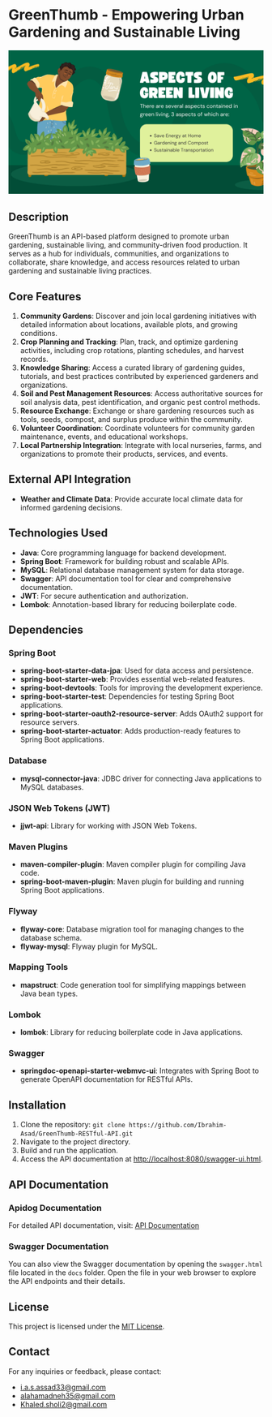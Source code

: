 # GreenThumb - Empowering Urban Gardening and Sustainable Living

![GreenThumb Logo](images/greenthumb-logo.png)

## Description

GreenThumb is an API-based platform designed to promote urban gardening, sustainable living, and community-driven food production. It serves as a hub for individuals, communities, and organizations to collaborate, share knowledge, and access resources related to urban gardening and sustainable living practices.

## Core Features

1. **Community Gardens**: Discover and join local gardening initiatives with detailed information about locations, available plots, and growing conditions.
2. **Crop Planning and Tracking**: Plan, track, and optimize gardening activities, including crop rotations, planting schedules, and harvest records.
3. **Knowledge Sharing**: Access a curated library of gardening guides, tutorials, and best practices contributed by experienced gardeners and organizations.
4. **Soil and Pest Management Resources**: Access authoritative sources for soil analysis data, pest identification, and organic pest control methods.
5. **Resource Exchange**: Exchange or share gardening resources such as tools, seeds, compost, and surplus produce within the community.
6. **Volunteer Coordination**: Coordinate volunteers for community garden maintenance, events, and educational workshops.
7. **Local Partnership Integration**: Integrate with local nurseries, farms, and organizations to promote their products, services, and events.

## External API Integration

- **Weather and Climate Data**: Provide accurate local climate data for informed gardening decisions.

## Technologies Used

- **Java**: Core programming language for backend development.
- **Spring Boot**: Framework for building robust and scalable APIs.
- **MySQL**: Relational database management system for data storage.
- **Swagger**: API documentation tool for clear and comprehensive documentation.
- **JWT**: For secure authentication and authorization.
- **Lombok**: Annotation-based library for reducing boilerplate code.

## Dependencies

### Spring Boot
- **spring-boot-starter-data-jpa**: Used for data access and persistence.
- **spring-boot-starter-web**: Provides essential web-related features.
- **spring-boot-devtools**: Tools for improving the development experience.
- **spring-boot-starter-test**: Dependencies for testing Spring Boot applications.
- **spring-boot-starter-oauth2-resource-server**: Adds OAuth2 support for resource servers.
- **spring-boot-starter-actuator**: Adds production-ready features to Spring Boot applications.

### Database
- **mysql-connector-java**: JDBC driver for connecting Java applications to MySQL databases.

### JSON Web Tokens (JWT)
- **jjwt-api**: Library for working with JSON Web Tokens.

### Maven Plugins
- **maven-compiler-plugin**: Maven compiler plugin for compiling Java code.
- **spring-boot-maven-plugin**: Maven plugin for building and running Spring Boot applications.

### Flyway
- **flyway-core**: Database migration tool for managing changes to the database schema.
- **flyway-mysql**: Flyway plugin for MySQL.

### Mapping Tools
- **mapstruct**: Code generation tool for simplifying mappings between Java bean types.

### Lombok
- **lombok**: Library for reducing boilerplate code in Java applications.

### Swagger
- **springdoc-openapi-starter-webmvc-ui**: Integrates with Spring Boot to generate OpenAPI documentation for RESTful APIs.

## Installation

1. Clone the repository: `git clone https://github.com/Ibrahim-Asad/GreenThumb-RESTful-API.git`
2. Navigate to the project directory.
3. Build and run the application.
4. Access the API documentation at [http://localhost:8080/swagger-ui.html](http://localhost:8080/swagger-ui.html).

## API Documentation

### Apidog Documentation
For detailed API documentation, visit: [API Documentation](https://2oeincv2y8.apidog.io)

### Swagger Documentation
You can also view the Swagger documentation by opening the `swagger.html` file located in the `docs` folder. Open the file in your web browser to explore the API endpoints and their details.

## License

This project is licensed under the [MIT License](LICENSE).

## Contact

For any inquiries or feedback, please contact:
- [i.a.s.assad33@gmail.com](mailto:i.a.s.assad33@gmail.com)
- [alahamadneh35@gmail.com](mailto:alahamadneh35@gmail.com)
- [Khaled.sholi2@gmail.com](mailto:Khaled.sholi2@gmail.com)
